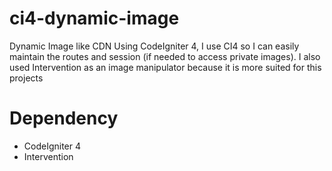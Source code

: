 # ci4-dynamic-image
Dynamic Image like CDN Using CodeIgniter 4, I use CI4 so I can easily maintain the routes and session (if needed to access private images). I also used Intervention as an image manipulator because it is more suited for this projects

# Dependency
- CodeIgniter 4
- Intervention
